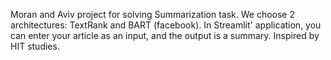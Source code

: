 Moran and Aviv project for solving Summarization task.
We choose 2 architectures: TextRank and BART (facebook). 
In Streamlit' application, you can enter your article as an input, and the output is a summary. 
Inspired by HIT studies. 